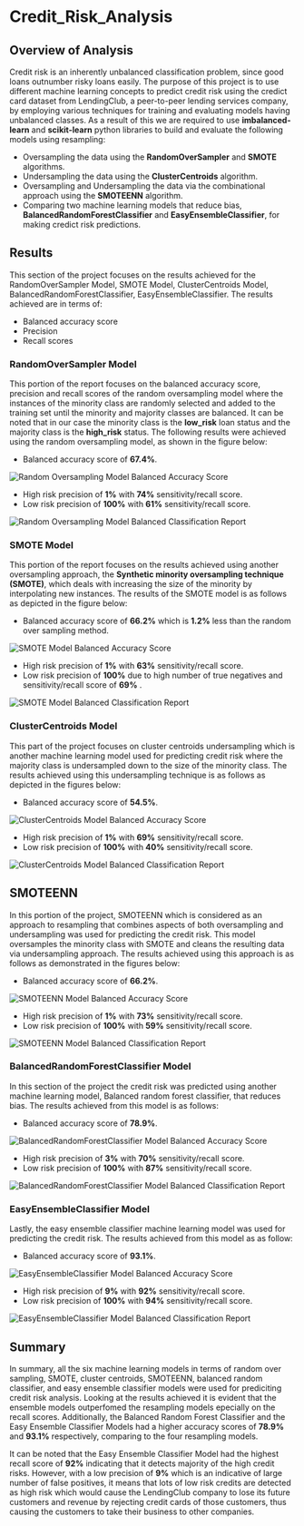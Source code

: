 # Credit_Risk_Analysis

## Overview of Analysis

Credit risk is an inherently unbalanced classification problem, since good loans outnumber risky loans easily. The purpose of this project is to use different machine learning concepts to predict credit risk using the credict card dataset from LendingClub, a peer-to-peer lending services company, by employing various techniques for training and evaluating models having unbalanced classes. As a result of this we are required to use **imbalanced-learn** and **scikit-learn** python libraries to build and evaluate the following models using resampling:

- Oversampling the data using the **RandomOverSampler** and **SMOTE** algorithms.
- Undersampling the data using the **ClusterCentroids** algorithm.
- Oversampling and Undersampling the data via the combinational approach using the **SMOTEENN** algorithm.
- Comparing two machine learning models that reduce bias, **BalancedRandomForestClassifier** and **EasyEnsembleClassifier**, for making credict risk predictions. 

## Results

This section of the project focuses on the results achieved for the RandomOverSampler Model, SMOTE Model, ClusterCentroids Model, BalancedRandomForestClassifier, EasyEnsembleClassifier. The results achieved are in terms of:

- Balanced accuracy score
- Precision
- Recall scores

### RandomOverSampler Model

This portion of the report focuses on the balanced accuracy score, precision and recall scores of the random oversampling model where the instances of the minority class are randomly selected and added to the training set until the minority and majority classes are balanced. It can be noted that in our case the minority class is the **low_risk**  loan status and the majority class is the **high_risk** status. The following results were achieved using the random oversampling model, as shown in the figure below:

- Balanced accuracy score of **67.4%**.

![Random Oversampling Model Balanced Accuracy Score]()

- High risk precision of **1%** with **74%** sensitivity/recall score.
- Low risk precision of **100%** with **61%** sensitivity/recall score.

![Random Oversampling Model Balanced Classification Report]()

### SMOTE Model

This portion of the report focuses on the results achieved using another oversampling approach, the **Synthetic minority oversampling technique (SMOTE)**, which deals with increasing the size of the minority by interpolating new instances. The results of the SMOTE model is as follows as depicted in the figure below:

- Balanced accuracy score of **66.2%** which is **1.2%** less than the random over sampling method.

![SMOTE Model Balanced Accuracy Score]()

- High risk precision of **1%** with **63%** sensitivity/recall score.
- Low risk precision of **100%** due to high number of true negatives and sensitivity/recall score of **69%** .

![SMOTE Model Balanced Classification Report]()

### ClusterCentroids Model

This part of the project focuses on cluster centroids undersampling which is another machine learning model used for predicting credit risk where the majority class is undersampled down to the size of the minority class. The results achieved using this undersampling technique is as follows as depicted in the figures below:

- Balanced accuracy score of **54.5%**.

![ClusterCentroids Model Balanced Accuracy Score]()

- High risk precision of **1%** with **69%** sensitivity/recall score.
- Low risk precision of **100%** with **40%** sensitivity/recall score.

![ClusterCentroids Model Balanced Classification Report]()

## SMOTEENN

In this portion of the project, SMOTEENN  which is considered as an approach to resampling that combines aspects of both oversampling and undersampling  was used for predicting the credit risk. This model oversamples the minority class with SMOTE and cleans the resulting data via undersampling approach. The results achieved using this approach is as follows as demonstrated in the figures below:

- Balanced accuracy score of **66.2%**.

![SMOTEENN Model Balanced Accuracy Score]()

- High risk precision of **1%** with **73%** sensitivity/recall score.
- Low risk precision of **100%** with **59%** sensitivity/recall score.

![SMOTEENN Model Balanced Classification Report]()

### BalancedRandomForestClassifier Model

In this section of the project the credit risk was predicted using another machine learning model, Balanced random forest classifier, that reduces bias. The results achieved from this model is as follows:

- Balanced accuracy score of **78.9%**.

![BalancedRandomForestClassifier Model Balanced Accuracy Score]()

- High risk precision of **3%** with **70%** sensitivity/recall score.
- Low risk precision of **100%** with **87%** sensitivity/recall score.

![BalancedRandomForestClassifier Model Balanced Classification Report]()

### EasyEnsembleClassifier Model

Lastly, the easy ensemble classifier machine learning model was used for predicting the credit risk. The results achieved from this model as as follow:

- Balanced accuracy score of **93.1%**.

![EasyEnsembleClassifier Model Balanced Accuracy Score]()

- High risk precision of **9%** with **92%** sensitivity/recall score.
- Low risk precision of **100%** with **94%** sensitivity/recall score.

![EasyEnsembleClassifier Model Balanced Classification Report]()

## Summary

In summary, all the six machine learning models in terms of random over sampling, SMOTE, cluster centroids, SMOTEENN, balanced random classifier, and easy ensemble classifier models were used for prediciting credit risk analysis. Looking at the results achieved it is evident that the ensemble models outperfomed the resampling models epecially on the recall scores. Additionally, the Balanced Random Forest Classifier and the Easy Ensemble Classifier Models had a higher accuracy scores of **78.9%** and **93.1%** respectively, comparing to the four resampling models. 

It can be noted that the Easy Ensemble Classifier Model had the highest recall score of **92%** indicating that it detects majority of the high credit risks. However, with a low precision of **9%** which is an indicative of large number of false positives, it means that lots of low risk credits are detected as high risk which would cause the LendingClub company to lose its future customers and revenue by rejecting credit cards of those customers, thus causing the customers to take their business to other companies. 
